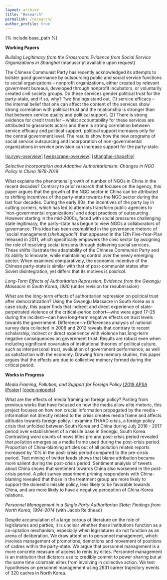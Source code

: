 ```yaml
---
layout: archive
title: "Research"
permalink: /research/
author_profile: true
---
```


{% include base_path %}

**Working Papers**

*Building Legitimacy from the Grassroots: Evidence from Social Service Organizations in Shanghai* (manuscript available upon request)

The Chinese Communist Party has recently acknowledged its attempts to bolster good governance   by outsourcing public and social service functions to social organizations – nonprofit organizations, either created by relevant government bureaus, developed through nonprofit incubators, or voluntarily created civil society groups. Do these services gender political trust for the party-state, and if so, why? Two findings stand out. (1) service efficacy – the internal belief that one can affect the content of the services show strong correlation with political trust and the relationship is stronger than that between service quality and political support. (2) There is strong evidence for credit transfer – whilst accountability for these services are attributed to grassroots actors and there is strong correlation between service efficacy and political support, political support increases only for the central government level. The results show how the new programs of social service outsourcing and incorporation of non-governmental organizations in service provision can increase support for the party-state.

[[survey-overview]](/files/link_one.html) [[webscrape-overview]](/files/link_two.html) [[shanghai-shapefile]](https://www.arcgis.com/home/item.html?id=105f92bd1fe54d428bea35eade65691b)

*Selective Incorporation and Adaptive Authoritarianism: Changes in NGO Policy in China 1978-2019*

What explains the phenomenal growth of number of NGOs in China in the recent decades? Contrary to prior research that focuses on the agency, this paper argues that the growth of the NGO sector in China can be attributed to shifting incentives of the party-state towards the NGO sector during the last four decades. During the early 90s, the incentives of the party lay in cutting corners, which has led to attempts transform public agencies to 'non-governmental organizations' and adopt practices of outsourcing. However starting in the mid-2000s, faced with social pressures challenging state legitimacy, the party-state has begun to view NGOs a collaborators of governance. This idea has been exemplified in the governance rhetoric of 'social management (*shehuiguanli*)' that appeared in the 12th Five-Year-Plan released in 2011, which specifically empowers the civic sector by assigning the role of resolving social tensions through delivering social services. These shifts illustrate the adaptability of the Chinese Communist Party and its ability to innovate, while maintaining control over the newly emerging sector. When examined comparatively, the economic incentive of the Chinese party-state is similar with that of post-communist states after Soviet disintegration, yet differs that its motives is *political*.

*Long-Term Effects of Authoritarian Repression: Evidence from the Gwangju Massacre in South Korea, 1980* (under revision for resubmission)

What are the long-term effects of authoritarian repression on political trust after democratization? Using the Gwangju Massacre in South Korea as a case study, this paper finds that indirect and direct experience of state-perpetrated violence of the critical-period cohort—who were aged 17–25 during the incident—can have long-term negative effects on trust levels towards the government. Difference-in-Differences analysis of national survey data collected in 2008 and 2012 reveals that contrary to recent scholarship, indirect or direct experience with violence has long-term negative consequences on government trust. Results are robust even when including significant covariates of institutional theories of political culture, such as interpersonal trust, evaluation of government performance, as well as satisfaction with the economy. Drawing from memory studies, this paper argues that the effects are due to collective memory formed during the critical period.


**Works in Progress**

*Media Framing, Pollution, and Support for Foreign Policy*
[[2019 APSA iPoster]](https://apsa2019-apsa.ipostersessions.com/default.aspx?s=DF-1D-34-3D-64-33-21-12-B0-42-57-A1-87-AC-68-E1)
[[code-snippets]](/files/apsa_poster_analysis.html)

What are the effects of media framing on foreign policy? Parting from previous works that have focused on how the media allow elite rhetoric, this project focuses on how non crucial information propagated by the media - information not directly related to the crisis creates media frame and affects attitudes towards foreign policy. I examine THAAD crisis, a foreign policy crisis that unfolded between South Korea and China during July 2016 - 2017 period over establishment of a missile base in Seongju, South Korea. Contrasting word counts of news titles pre and post-crisis period revealed that pollution emerges as a media frame used during the post-crisis period. Proportion of China-blaming articles out of all pollution related reports increased by 10% in the post-crisis period compared to the pre-crisis period. Text mining of twitter feeds shows that blame attribution became more salient during the post-crisis period. Sentiment analysis of tweets about China shows that sentiment towards China also worsened in the post-crisis period. A pilot survey experiment priming respondents with China-blaming revealed that those in the treatment group are more likely to support the domestic missile policy, less likely to be favorable towards China, and are more likely to have a negative perception of China-Korea relations.


*Personnel Management in a Single Party Authoritarian State: Findings from North Korea, 1994-2014* (with Jacob Reidhead)

Despite accumulation of a large corpus of literature on the role of legislatures and parties, it is unclear whether these institutions function as a co-optation mechanism, especially when legislatures do not function as an arena of deliberation. We draw attention to personnel management, which involves management of promotions, demotions and movement of positions of cadres within the party-state. We argue that personnel management is a more concrete measure of access to rents by elites. Personnel management is an institution that dictators use to credibly commit to power sharing but at the same time constrain elites from involving in collective action. We test hypotheses on personnel management using 2631 career trajectory events of 320 cadres in North Korea.
